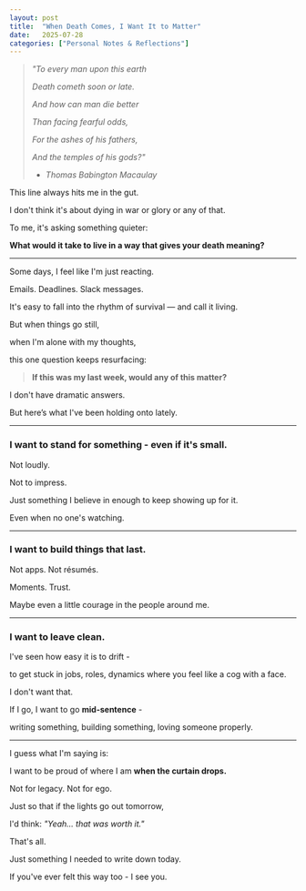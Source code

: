 ```yaml
---
layout: post
title:  "When Death Comes, I Want It to Matter"
date:   2025-07-28
categories: ["Personal Notes & Reflections"]
---
```


> *"To every man upon this earth*
>
> *Death cometh soon or late.*
>
> *And how can man die better*
>
> *Than facing fearful odds,*
>
> *For the ashes of his fathers,*
>
> *And the temples of his gods?"*
>
> - *Thomas Babington Macaulay*


This line always hits me in the gut.

I don't think it's about dying in war or glory or any of that.

To me, it's asking something quieter:



**What would it take to live in a way that gives your death meaning?**

---

Some days, I feel like I'm just reacting.

Emails. Deadlines. Slack messages.

It's easy to fall into the rhythm of survival — and call it living.



But when things go still,

when I'm alone with my thoughts,

this one question keeps resurfacing:


> **If this was my last week, would any of this matter?**


I don't have dramatic answers.

But here’s what I've been holding onto lately.

---

### I want to stand for something - even if it's small.

Not loudly.

Not to impress.

Just something I believe in enough to keep showing up for it.

Even when no one's watching.

---

### I want to build things that last.

Not apps. Not résumés.

Moments. Trust.

Maybe even a little courage in the people around me.

---

### I want to leave clean.

I've seen how easy it is to drift -

to get stuck in jobs, roles, dynamics where you feel like a cog with a face.



I don't want that.

If I go, I want to go **mid-sentence** -

writing something, building something, loving someone properly.

---

I guess what I'm saying is:

I want to be proud of where I am **when the curtain drops.**



Not for legacy. Not for ego.

Just so that if the lights go out tomorrow,

I'd think: *"Yeah... that was worth it."*



That's all.



Just something I needed to write down today.

If you've ever felt this way too - I see you.

